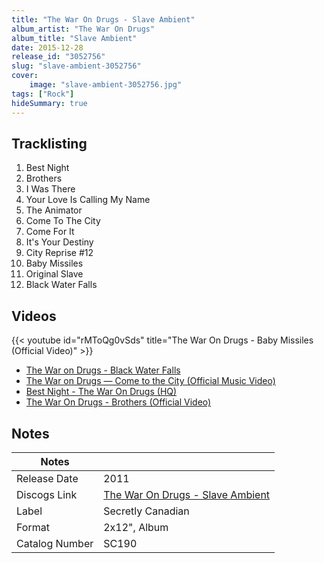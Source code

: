 ```yaml
---
title: "The War On Drugs - Slave Ambient"
album_artist: "The War On Drugs"
album_title: "Slave Ambient"
date: 2015-12-28
release_id: "3052756"
slug: "slave-ambient-3052756"
cover:
    image: "slave-ambient-3052756.jpg"
tags: ["Rock"]
hideSummary: true
---
```


## Tracklisting
1. Best Night
2. Brothers
3. I Was There
4. Your Love Is Calling My Name
5. The Animator
6. Come To The City
7. Come For It
8. It's Your Destiny
9. City Reprise #12
10. Baby Missiles
11. Original Slave
12. Black Water Falls

## Videos
{{< youtube id="rMToQg0vSds" title="The War On Drugs - Baby Missiles  (Official Video)" >}}
- [The War on Drugs - Black Water Falls](https://www.youtube.com/watch?v=EUNSaSkDNKQ)
- [The War on Drugs — Come to the City (Official Music Video)](https://www.youtube.com/watch?v=FMqWSFNC1jU)
- [Best Night - The War On Drugs (HQ)](https://www.youtube.com/watch?v=nvOQRlIRxO8)
- [The War On Drugs - Brothers (Official Video)](https://www.youtube.com/watch?v=TW8Hi_s2K34)

## Notes

| Notes          |             |
| ---------------| ----------- |
| Release Date   | 2011 |
| Discogs Link   | [The War On Drugs - Slave Ambient](https://www.discogs.com/release/3052756) |
| Label          | Secretly Canadian |
| Format         | 2x12\", Album |
| Catalog Number | SC190 |

